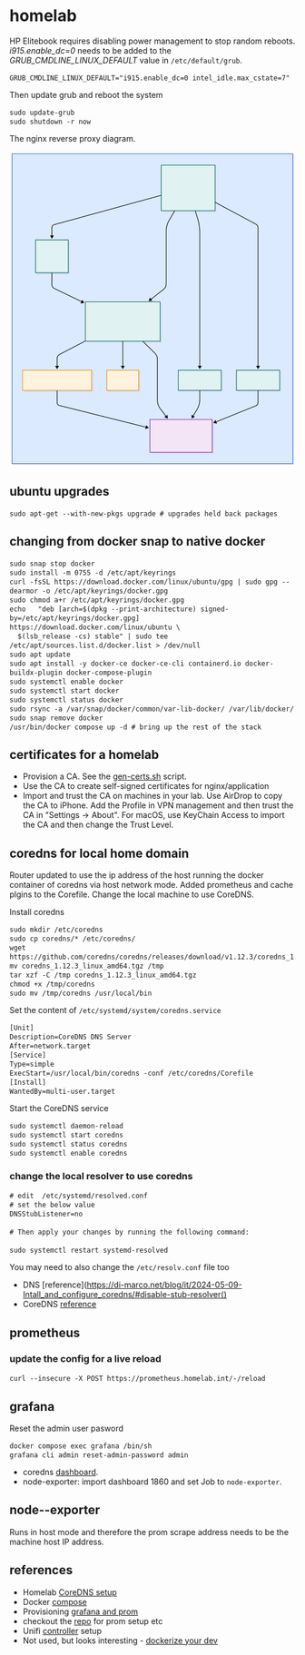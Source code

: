 # homelab

HP Elitebook requires disabling power management to stop random reboots. _i915.enable_dc=0_ needs to be added to the *GRUB_CMDLINE_LINUX_DEFAULT*
value in `/etc/default/grub`.

```text
GRUB_CMDLINE_LINUX_DEFAULT="i915.enable_dc=0 intel_idle.max_cstate=7"
```

Then update grub and reboot the system

```shell
sudo update-grub
sudo shutdown -r now
```

The nginx reverse proxy diagram.

![Alt text](./mermaid.svg)

## ubuntu upgrades

```shell
sudo apt-get --with-new-pkgs upgrade # upgrades held back packages
```

## changing from docker snap to native docker

```shell
sudo snap stop docker
sudo install -m 0755 -d /etc/apt/keyrings
curl -fsSL https://download.docker.com/linux/ubuntu/gpg | sudo gpg --dearmor -o /etc/apt/keyrings/docker.gpg
sudo chmod a+r /etc/apt/keyrings/docker.gpg
echo   "deb [arch=$(dpkg --print-architecture) signed-by=/etc/apt/keyrings/docker.gpg] https://download.docker.com/linux/ubuntu \
  $(lsb_release -cs) stable" | sudo tee /etc/apt/sources.list.d/docker.list > /dev/null
sudo apt update
sudo apt install -y docker-ce docker-ce-cli containerd.io docker-buildx-plugin docker-compose-plugin
sudo systemctl enable docker
sudo systemctl start docker
sudo systemctl status docker
sudo rsync -a /var/snap/docker/common/var-lib-docker/ /var/lib/docker/
sudo snap remove docker
/usr/bin/docker compose up -d # bring up the rest of the stack
```

## certificates for a homelab

* Provision a CA. See the [gen-certs.sh](./gen-certs.sh) script.
* Use the CA to create self-signed certificates for nginx/application
* Import and trust the CA on machines in your lab. Use AirDrop to copy the CA to iPhone. Add the Profile in VPN management and then trust the CA in "Settings -> About". For macOS, use KeyChain Access to import the CA and then change the Trust Level.

## coredns for local home domain

Router updated to use the ip address of the host running the docker container of coredns via host network mode.
Added prometheus and cache plgins to the Corefile.
Change the local machine to use CoreDNS.

Install coredns

```shell
sudo mkdir /etc/coredns
sudo cp coredns/* /etc/coredns/
wget https://github.com/coredns/coredns/releases/download/v1.12.3/coredns_1.12.3_linux_amd64.tgz
mv coredns_1.12.3_linux_amd64.tgz /tmp
tar xzf -C /tmp coredns_1.12.3_linux_amd64.tgz
chmod +x /tmp/coredns
sudo mv /tmp/coredns /usr/local/bin
```

Set the content of `/etc/systemd/system/coredns.service`

```text
[Unit]
Description=CoreDNS DNS Server
After=network.target
[Service]
Type=simple
ExecStart=/usr/local/bin/coredns -conf /etc/coredns/Corefile
[Install]
WantedBy=multi-user.target
```

Start the CoreDNS service

```shell
sudo systemctl daemon-reload
sudo systemctl start coredns
sudo systemctl status coredns
sudo systemctl enable coredns
```

### change the local resolver to use coredns

```shell
# edit  /etc/systemd/resolved.conf
# set the below value
DNSStubListener=no

# Then apply your changes by running the following command:

sudo systemctl restart systemd-resolved
```

You may need to also change the `/etc/resolv.conf` file too

* DNS [reference](https://di-marco.net/blog/it/2024-05-09-Intall_and_configure_coredns/#disable-stub-resolver()
* CoreDNS [reference](https://ipv6.rs/tutorial/Ubuntu_Server_Latest/CoreDNS/)

## prometheus

### update the config for a live reload

```shell
curl --insecure -X POST https://prometheus.homelab.int/-/reload
```

## grafana

Reset the admin user pasword

```shell
docker compose exec grafana /bin/sh
grafana cli admin reset-admin-password admin
```

* coredns [dashboard](https://grafana.com/grafana/dashboards/15762-kubernetes-system-coredns/).
* node-exporter: import dashboard 1860 and set Job to `node-exporter`.

## node--exporter

Runs in host mode and therefore the prom scrape address needs to be the machine host IP address.

## references

* Homelab [CoreDNS setup](https://medium.com/@bensoer/setup-a-private-homelab-dns-server-using-coredns-and-docker-edcfdded841a)
* Docker [compose](https://docs.docker.com/compose/)
* Provisioning [grafana and prom](https://medium.com/56kcloud/provisioning-grafana-data-sources-and-dashboards-auto-magically-e27155d20652)
* checkout the [repo](https://github.com/vegasbrianc/prometheus/tree/master) for prom setup etc
* Unifi [controller](https://github.com/jacobalberty/unifi-docker/) setup
* Not used, but looks interesting - [dockerize your dev](https://github.com/RiFi2k/dockerize-your-dev)

